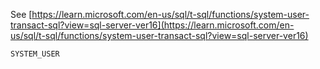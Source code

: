 See [https://learn.microsoft.com/en-us/sql/t-sql/functions/system-user-transact-sql?view=sql-server-ver16](https://learn.microsoft.com/en-us/sql/t-sql/functions/system-user-transact-sql?view=sql-server-ver16)
```
SYSTEM_USER
```
